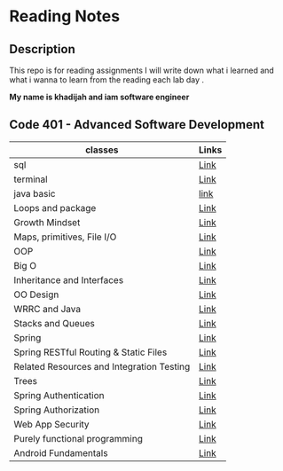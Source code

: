 # Reading Notes

## Description

This repo is for reading assignments
I will write down what i learned and what i wanna to learn from the reading each lab day .

**My name is khadijah and iam software engineer**




 ## Code 401 - Advanced Software Development






| classes     | Links |
| ----------- | ----------- |
| sql         | [Link](sql.md)  |
| terminal    | [Link](terminal.md) |
| java basic  | [link](javabasic.md)|
|Loops and package| [Link](loopAndImport.md)
|Growth Mindset | [Link](GrowthMindset.md) |
| Maps, primitives, File I/O| [Link](MapsprimitivesFileI/O.md) |
| OOP            | [Link](oop.md)           |
|Big O           |[Link](BigO.md)  |
|Inheritance and Interfaces| [Link](InheritanceAndInterfaces.md)|
|OO Design|[Link](OODesign.md)  |
|WRRC and Java|[Link](WRRCandJava.md)|
|Stacks and Queues|[Link](StacksandQueues.md)|
|Spring | [Link](./Spring.md)          |
|Spring RESTful Routing & Static Files|[Link](./SpringRESTfulRouting%26StaticFiles.md)        |
|Related Resources and Integration Testing|[Link](./RelatedResourcesandIntegrationTesting.md)  |
|Trees|[Link](./Trees.md)       |
|Spring Authentication|[Link](./SpringAuthentication.md)           |
|Spring Authorization|[Link](./SpringAuthorization.md)   |
|Web App Security|[Link](./WebAppSecurity.md)  |
|Purely functional programming|[Link](./Purelyfunctionalprogramming.md)   |
|Android Fundamentals|[Link](./AndroidFundamentals.md)                                  |